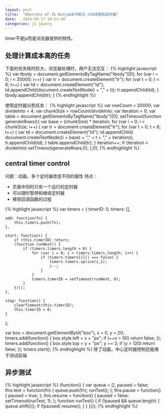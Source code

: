 ```yaml
---
layout: post
title:  "《Secrets of JS Ninja》读书笔记 ch8线程和定时器"
date:   2014-09-17 10:51:40
categories: js jquery
---
```


timer不是js而是浏览器提供的特性。

## 处理计算成本高的任务

下面的任务耗时巨大，浏览器处理时，用户无法交互：
{% highlight javascript %}
var tbody = document.getElementsByTagName("tbody")[0];
for (var i = 0; i < 20000; i++) {
    var tr = document.createElement("tr");
    for (var t = 0; t < 6; t++) {
        var td = document.createElement("td");
        td.appendChild(document.createTextNode(i + "," + t));
        tr.appendChild(td);
    }
    tbody.appendChild(tr);
}
{% endhighlight %}

使用定时器分割任务：
{% highlight javascript %}
var rowCount = 20000;
var divideInto = 4;
var chunkSize = rowCount/divideInto;
var iteration = 0;
var table = document.getElementsByTagName("tbody")[0];
setTimeout(function generateRows(){
    var base = (chunkSize) * iteration;
    for (var i = 0; i < chunkSize; i++) {
        var tr = document.createElement("tr");
        for (var t = 0; t < 6; t++) {
            var td = document.createElement("td");
            td.appendChild(
                document.createTextNode((i + base) + "," + t +
                "," + iteration));
            tr.appendChild(td);
        }
        table.appendChild(tr);
    }
    iteration++;
    if (iteration < divideInto)
        setTimeout(generateRows,0);
},0);
{% endhighlight %}

## central timer control

问题：动画，多个定时器改变不同的属性
特点：

* 页面中同时只有一个运行的定时器
* 可以随时暂停和继续定时器
* 移除回调函数的过程

{% highlight javascript %}
var timers = {
    timerID: 0,
    timers: [],

    add: function(fn) {
        this.timers.push(fn);
    },

    start: function() {
        if (this.timerID) return;
        (function runNext() {
            if (timers.timers.length > 0) {
                for (var i = 0; i < timers.timers.length; i++) {
                    if (timers.timers[i]() === false) {
                        timers.timers.splice(i,1);
                        i--;
                    }
                }
                timers.timerID = setTimeout(runNext, 0);
            }
        })();
    },

    stop: function() {
        clearTimeout(this.timerID);
        this.timerID = 0;
    }
};

var box = document.getElementById("box"), x = 0, y = 20;
timers.add(function() {
    box.style.left = x + "px";
    if (++x > 50) return false;
});
timers.add(function() {
    box.style.top = y + "px";
    y += 2;
    if (y > 120) return false;
});
timers.start();
{% endhighlight %}
除了动画，中心定时器控制还能用于测试前端

## 异步测试

{% highlight javascript %}
(function() {
    var queue = [], paused = false;
    this.test = function(fn) {
        queue.push(fn);
        runTest();
    };
    this.pause = function() {
        paused = true;
    };
    this.resume = function() {
        paused = false;
        setTimeout(runTest, 1);
    };
    function runTest() {
        if (!paused && queue.length) {
            queue.shift()();
            if (!paused) resume();
        }
    }
})();
{% endhighlight %}
